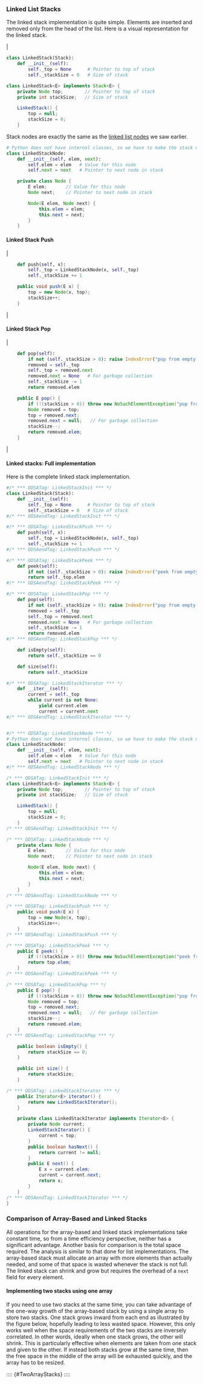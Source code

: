 
### Linked List Stacks

The linked stack implementation is quite simple. Elements are inserted
and removed only from the head of the list. Here is a visual
representation for the linked stack.

<inlineav id="LinkedStack-Overview-CON" src="ChalmersGU/LinkedStack-Overview-CON.js" name="Linked Stack Overview" links="ChalmersGU/CGU-Styles.css" static/>

| 

```python
class LinkedStack(Stack):
    def __init__(self):
        self._top = None      # Pointer to top of stack
        self._stackSize = 0   # Size of stack
```

```java
class LinkedStack<E> implements Stack<E> {
    private Node top;        // Pointer to top of stack
    private int stackSize;   // Size of stack

    LinkedStack() {
        top = null;
        stackSize = 0;
    }
```



Stack nodes are exactly the same as the
[linked list nodes](#linked-lists) we saw earlier.

```python
# Python does not have internal classes, so we have to make the stack node standalone.
class LinkedStackNode:
    def __init__(self, elem, next):
        self.elem = elem   # Value for this node
        self.next = next   # Pointer to next node in stack
```

```java
    private class Node {
        E elem;       // Value for this node
        Node next;    // Pointer to next node in stack

        Node(E elem, Node next) {
            this.elem = elem;
            this.next = next;
        }
    }
```



#### Linked Stack Push

<inlineav id="LinkedStack-Push-CON" src="ChalmersGU/LinkedStack-Push-CON.js" name="Linked Stack Push" links="ChalmersGU/CGU-Styles.css"/>

| 

```python
    def push(self, x):
        self._top = LinkedStackNode(x, self._top)
        self._stackSize += 1
```

```java
    public void push(E x) {
        top = new Node(x, top);
        stackSize++;
    }
```



| 

<avembed id="LstackPushPRO" src="ChalmersGU/LstackPushPRO.html" type="ka" name="Linked Stack Push Exercise"/>

#### Linked Stack Pop

<inlineav id="LinkedStack-Pop-CON" src="ChalmersGU/LinkedStack-Pop-CON.js" name="Linked Stack Pop" links="ChalmersGU/CGU-Styles.css"/>

| 

```python
    def pop(self):
        if not (self._stackSize > 0): raise IndexError("pop from empty stack")
        removed = self._top
        self._top = removed.next
        removed.next = None   # For garbage collection
        self._stackSize -= 1
        return removed.elem
```

```java
    public E pop() {
        if (!(stackSize > 0)) throw new NoSuchElementException("pop from empty stack");
        Node removed = top;
        top = removed.next;
        removed.next = null;   // For garbage collection
        stackSize--;
        return removed.elem;
    }
```



| 

<avembed id="LstackPopPRO" src="ChalmersGU/LstackPopPRO.html" type="ka" name="Linked Stack Pop Exercise"/>

#### Linked stacks: Full implementation

Here is the complete linked stack implementation.

```python
#/* *** ODSATag: LinkedStackInit *** */
class LinkedStack(Stack):
    def __init__(self):
        self._top = None      # Pointer to top of stack
        self._stackSize = 0   # Size of stack
#/* *** ODSAendTag: LinkedStackInit *** */

#/* *** ODSATag: LinkedStackPush *** */
    def push(self, x):
        self._top = LinkedStackNode(x, self._top)
        self._stackSize += 1
#/* *** ODSAendTag: LinkedStackPush *** */

#/* *** ODSATag: LinkedStackPeek *** */
    def peek(self):
        if not (self._stackSize > 0): raise IndexError("peek from empty stack")
        return self._top.elem
#/* *** ODSAendTag: LinkedStackPeek *** */

#/* *** ODSATag: LinkedStackPop *** */
    def pop(self):
        if not (self._stackSize > 0): raise IndexError("pop from empty stack")
        removed = self._top
        self._top = removed.next
        removed.next = None   # For garbage collection
        self._stackSize -= 1
        return removed.elem
#/* *** ODSAendTag: LinkedStackPop *** */

    def isEmpty(self):
        return self._stackSize == 0

    def size(self):
        return self._stackSize

#/* *** ODSATag: LinkedStackIterator *** */
    def __iter__(self):
        current = self._top
        while current is not None:
            yield current.elem
            current = current.next
#/* *** ODSAendTag: LinkedStackIterator *** */


#/* *** ODSATag: LinkedStackNode *** */
# Python does not have internal classes, so we have to make the stack node standalone.
class LinkedStackNode:
    def __init__(self, elem, next):
        self.elem = elem   # Value for this node
        self.next = next   # Pointer to next node in stack
#/* *** ODSAendTag: LinkedStackNode *** */
```

```java
/* *** ODSATag: LinkedStackInit *** */
class LinkedStack<E> implements Stack<E> {
    private Node top;        // Pointer to top of stack
    private int stackSize;   // Size of stack

    LinkedStack() {
        top = null;
        stackSize = 0;
    }
/* *** ODSAendTag: LinkedStackInit *** */

/* *** ODSATag: LinkedStackNode *** */
    private class Node {
        E elem;       // Value for this node
        Node next;    // Pointer to next node in stack

        Node(E elem, Node next) {
            this.elem = elem;
            this.next = next;
        }
    }
/* *** ODSAendTag: LinkedStackNode *** */

/* *** ODSATag: LinkedStackPush *** */
    public void push(E x) {
        top = new Node(x, top);
        stackSize++;
    }
/* *** ODSAendTag: LinkedStackPush *** */

/* *** ODSATag: LinkedStackPeek *** */
    public E peek() {
        if (!(stackSize > 0)) throw new NoSuchElementException("peek from empty stack");
        return top.elem;
    }
/* *** ODSAendTag: LinkedStackPeek *** */

/* *** ODSATag: LinkedStackPop *** */
    public E pop() {
        if (!(stackSize > 0)) throw new NoSuchElementException("pop from empty stack");
        Node removed = top;
        top = removed.next;
        removed.next = null;   // For garbage collection
        stackSize--;
        return removed.elem;
    }
/* *** ODSAendTag: LinkedStackPop *** */

    public boolean isEmpty() {
        return stackSize == 0;
    }

    public int size() {
        return stackSize;
    }

/* *** ODSATag: LinkedStackIterator *** */
    public Iterator<E> iterator() {
        return new LinkedStackIterator();
    }

    private class LinkedStackIterator implements Iterator<E> {
        private Node current;
        LinkedStackIterator() {
            current = top;
        }
        public boolean hasNext() {
            return current != null;
        }
        public E next() {
            E x = current.elem;
            current = current.next;
            return x;
        }
    }
/* *** ODSAendTag: LinkedStackIterator *** */
}
```



### Comparison of Array-Based and Linked Stacks

All operations for the array-based and linked stack implementations take
constant time, so from a time efficiency perspective, neither has a
significant advantage. Another basis for comparison is the total space
required. The analysis is similar to that done for list implementations.
The array-based stack must allocate an array with more elements than
actually needed, and some of that space is wasted whenever the stack is
not full. The linked stack can shrink and grow but requires the overhead
of a `next` field for every element.

#### Implementing two stacks using one array

If you need to use two stacks at the same time, you can take advantage
of the one-way growth of the array-based stack by using a single array
to store two stacks. One stack grows inward from each end as illustrated
by the figure below, hopefully leading to less wasted space. However,
this only works well when the space requirements of the two stacks are
inversely correlated. In other words, ideally when one stack grows, the
other will shrink. This is particularly effective when elements are
taken from one stack and given to the other. If instead both stacks grow
at the same time, then the free space in the middle of the array will be
exhausted quickly, and the array has to be resized.

:::: {#TwoArrayStacks}
<inlineav id="LinkedStack-Twostack-CON" src="ChalmersGU/LinkedStack-Twostack-CON.js" name="Two Stacks in the same Array" links="ChalmersGU/CGU-Styles.css" static/>
::::
